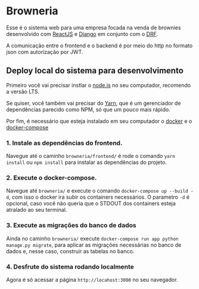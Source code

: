 # Browneria
Esse é o sistema web para uma empresa focada na venda de brownies desenvolvido
com [ReactJS](https://pt-br.reactjs.org/) e [Django](https://www.djangoproject.com/) 
em conjunto com o [DRF](https://www.django-rest-framework.org/).

A comunicação entre o frontend e o backend é por meio do http no formato json com 
autorização por JWT.

## Deploy local do sistema para desenvolvimento
Primeiro você vai precisar instlar o [node.js](https://nodejs.org/en/) no seu computador, 
recomendo a versão LTS.

Se quiser, você também vai precisar do [Yarn](https://yarnpkg.com/), que é um gerenciador 
de dependências parecido como NPM, só que um pouco mais rápido.

Por fim, é necessário que esteja instalado em seu computador o 
[docker](https://www.docker.com/products/docker-desktop) e o 
[docker-compose](https://docs.docker.com/compose/install/)

### 1. Instale as dependências do frontend.
Navegue até o caminho `browneria/frontend/` é rode o comando `yarn install` ou 
`npm install` para instalar as dependências do projeto.

### 2. Execute o docker-compose.
Navegue até `browneria/` e execute o comando `docker-compose up --build -d`, com isso o 
docker ira subir os containers necessários. O parametro `-d` é opcional, caso você não 
queria que o STDOUT dos containers esteja atralado ao seu terminal.

### 3. Execute as migrações do banco de dados
Ainda no caminho `browneria/` execute `docker-compose run app python manage.py migrate`, 
para aplicar as migrações necessárias no banco de dados e, nesse caso, construir as 
tabelas no banco.

### 4. Desfrute do sistema rodando localmente
Agora é só acessar a página `http://locahost:3000` no seu navegador.
